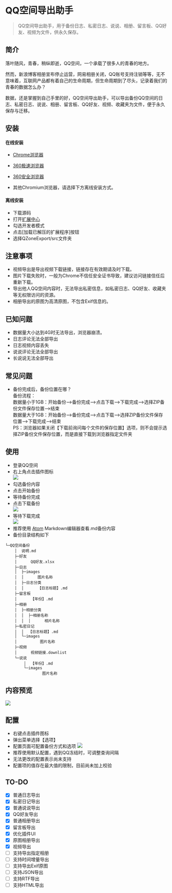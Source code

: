 # QQ空间导出助手

> QQ空间导出助手，用于备份日志、私密日志、说说、相册、留言板、QQ好友、视频为文件，供永久保存。

## 简介

落叶随风，青春，稍纵即逝，QQ空间，一个承载了很多人的青春的地方。

然而，新浪博客相册宣布停止运营，网易相册关闭，QQ账号支持注销等等，无不意味着，互联网产品都有着自己的生命周期，但生命周期到了尽头，记录着我们的青春的数据怎么办？

数据，还是掌握到自己手里的好，QQ空间导出助手，可以导出备份QQ空间的日志、私密日志、说说、相册、留言板、QQ好友、视频、收藏夹为文件，便于永久保存与迁移。

## 安装
#### 在线安装
- [Chrome浏览器](https://chrome.google.com/webstore/detail/aofadimegphfgllgjblddapiaojbglhf)

- [360极速浏览器](https://ext.chrome.360.cn/webstore/detail/dboplopmhoafmbcbmcecapkmcodhcegh)

- [360安全浏览器](https://ext.se.360.cn/webstore/detail/dboplopmhoafmbcbmcecapkmcodhcegh)

- 其他Chromium浏览器，请选择下方离线安装方式。

#### 离线安装
- 下载源码
- 打开[扩展中心](chrome://extensions)
- 勾选开发者模式
- 点击[加载已解压的扩展程序]按钮
- 选择QZoneExport/src文件夹


## 注意事项
- 视频导出是导出视频下载链接，链接存在有效期请及时下载。
- 图片下载失败时，一般为Chrome不信任安全证书导致，建议访问链接信任后重新下载。
- 导出他人QQ空间内容时，无法导出私密信息，如私密日志、QQ好友、收藏夹等无权限访问的资源。
- 相册导出的原图为高清原图，不包含Exif信息的。


## 已知问题
- 数据量大小达到4G时无法导出，浏览器崩溃。
- 日志评论无法全部导出
- 日志视频内容丢失
- 说说评论无法全部导出
- 长说说无法全部导出

## 常见问题
- 备份完成后，备份位置在哪？   
备份流程：   
数据量小于1GB：开始备份-->备份完成-->点击下载-->下载完成-->选择ZIP备份文件保存位置-->结束       
数据量大于1GB：开始备份-->备份完成-->点击下载-->选择ZIP备份文件保存位置-->下载完成-->结束        
PS：浏览器如果关闭【下载前询问每个文件的保存位置】选项，则不会提示选择ZIP备份文件保存位置，而是直接下载到浏览器指定文件夹


## 使用
- 登录QQ空间  
- 右上角点击插件图标  
 ![](https://i.loli.net/2019/08/11/wpmyPEzFVvBSKra.png)
- 勾选备份内容
- 点击开始备份
- 等待备份完成   
- 点击下载备份  
![](https://i.loli.net/2019/08/11/EyKZkBcPxgmsqUu.png)
- 等待下载完成  
![](https://i.loli.net/2019/08/11/heysLFv2GJAW4kD.png)
- 推荐使用 [Atom](https://atom.io/) Markdown编辑器查看.md备份内容
- 备份目录结构如下    
```
└─QQ空间备份    
    │  说明.md    
    ├─好友    
    │      QQ好友.xlsx    
    ├─日志    
    │  ├─images    
    │  │      图片名称      
    │  ├─日志分类    
    │  │      【日志标题】.md    
    ├─留言板    
    │      【年份】.md    
    ├─相册    
    │  ├─相册分类    
    │  │  ├─相册名称    
    │  │  │      相片名称    
    ├─私密日记    
    │  │  【日志标题】.md    
    │  └─images
    │          图片名称    
    ├─视频
    │      视频链接.downlist    
    └─说说
        │  【年份】.md    
        └─images    
                图片名称
```


## 内容预览
![](https://i.loli.net/2019/08/11/U8AJlwxEsHeWrBm.png)



## 配置
- 右键点击插件图标
- 弹出菜单选择【选项】  
- 配置页面可配置备份方式和选项
![](https://i.loli.net/2019/08/11/lDvAcmCuXwbksR8.png)
- 推荐使用默认配置，遇到QQ冻结时，可调整查询间隔
- 无法更改的配置表示尚未支持
- 配置项的值存在最大值的限制，目前尚未加上校验


## TO-DO
- [x] 普通日志导出
- [x] 私密日记导出
- [x] 普通说说导出
- [x] QQ好友导出
- [x] 普通相册导出
- [x] 留言板导出
- [x] 优化插件UI
- [x] 原图相册导出
- [x] 视频导出
- [ ] 支持导出指定相册
- [ ] 支持时间增量导出
- [ ] 支持导出Exif原图
- [ ] 支持JSON导出
- [ ] 支持RTF导出
- [ ] 支持HTML导出
